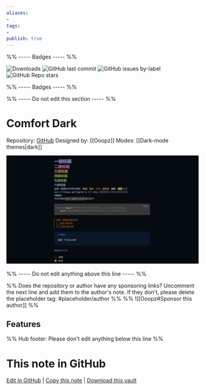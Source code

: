 ```yaml
---
aliases:
- 
tags: 
- 
publish: true
---
```


%% ----- Badges ----- %%

![Downloads](https://img.shields.io/badge/downloads-2937-573E7A?style=for-the-badge&logo=)
![GitHub last commit](https://img.shields.io/github/last-commit/Ooopz/obsidianmd-theme-comfort-dark?color=573E7A&label=last%20update&logo=github&style=for-the-badge)
![GitHub issues by-label](https://img.shields.io/github/issues/Ooopz/obsidianmd-theme-comfort-dark/help%20wanted?color=573E7A&logo=github&style=for-the-badge) 
![GitHub Repo stars](https://img.shields.io/github/stars/Ooopz/obsidianmd-theme-comfort-dark?color=573E7A&logo=github&style=for-the-badge)

%% ----- Badges ----- %%

%% ----- Do not edit this section ----- %%

# Comfort Dark

Repository: [GitHub](https://github.com/Ooopz/obsidianmd-theme-comfort-dark)
Designed by: [[Ooopz]]
Modes: [[Dark-mode themes|dark]]



![screenshot](https://github.com/Ooopz/obsidianmd-theme-comfort-dark/raw/HEAD/screenshot.png)

%% ----- Do not edit anything above this line ----- %% 

%% Does the repository or author have any sponsoring links? Uncomment the next line and add them to the author's note. If they don't, please delete the placeholder tag: #placeholder/author %%
%% ![[Ooopz#Sponsor this author]] %%


## Features



%% Hub footer: Please don't edit anything below this line %%

# This note in GitHub

<span class="git-footer">[Edit In GitHub](https://github.dev/obsidian-community/obsidian-hub/blob/main/02%20-%20Community%20Expansions/02.05%20All%20Community%20Expansions/Themes/Comfort%20Dark.md "git-hub-edit-note") | [Copy this note](https://raw.githubusercontent.com/obsidian-community/obsidian-hub/main/02%20-%20Community%20Expansions/02.05%20All%20Community%20Expansions/Themes/Comfort%20Dark.md "git-hub-copy-note") | [Download this vault](https://github.com/obsidian-community/obsidian-hub/archive/refs/heads/main.zip "git-hub-download-vault") </span>

